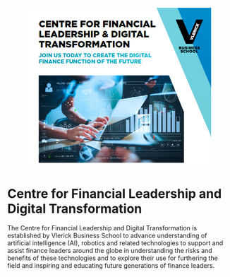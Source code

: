 <p align="center"> <img src="pictures/logo.png" width="420"> </p> 

# Centre for Financial Leadership and Digital Transformation 

The Centre for Financial Leadership and Digital Transformation is established by Vlerick Business School to advance understanding of artificial intelligence (AI), robotics and related technologies to support and assist finance leaders around the globe in understanding the risks and benefits of these technologies and to explore their use for furthering the field and inspiring and educating future generations of finance leaders.
